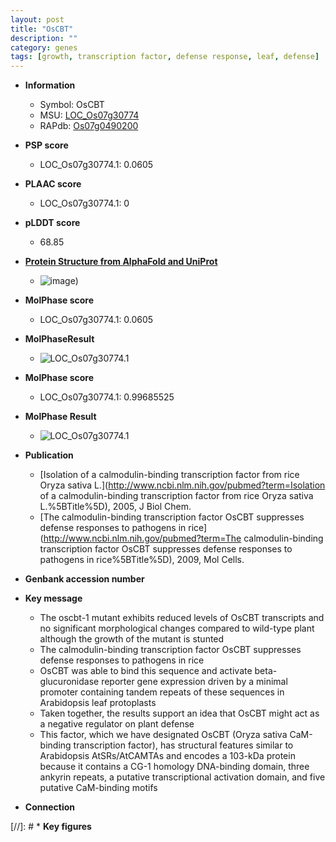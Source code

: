 ```yaml
---
layout: post
title: "OsCBT"
description: ""
category: genes
tags: [growth, transcription factor, defense response, leaf, defense]
---
```


* **Information**  
    + Symbol: OsCBT  
    + MSU: [LOC_Os07g30774](http://rice.plantbiology.msu.edu/cgi-bin/ORF_infopage.cgi?orf=LOC_Os07g30774)  
    + RAPdb: [Os07g0490200](http://rapdb.dna.affrc.go.jp/viewer/gbrowse_details/irgsp1?name=Os07g0490200)  

* **PSP score**  
    + LOC_Os07g30774.1: 0.0605 

* **PLAAC score**  
    + LOC_Os07g30774.1: 0 

* **pLDDT score**
    + 68.85

* **[Protein Structure from AlphaFold and UniProt](https://www.uniprot.org/uniprotkb/Q7XHR2/entry#structure)**
    + ![image](https://ricepsp.github.io/images/Q7/AF-Q7XHR2-F1.png))

* **MolPhase score**
    + LOC_Os07g30774.1: 0.0605

* **MolPhaseResult**
    + ![LOC_Os07g30774.1](https://ricepsp.github.io/pictures/LOC_Os07g/LOC_Os07g30774.1.png)

* **MolPhase score**
    + LOC_Os07g30774.1: 0.99685525

* **MolPhase Result**
    + ![LOC_Os07g30774.1](https://304243504.github.io/Pictures/LOC_Os07g/LOC_Os07g30774.1.png)

* **Publication**  
    + [Isolation of a calmodulin-binding transcription factor from rice Oryza sativa L.](http://www.ncbi.nlm.nih.gov/pubmed?term=Isolation of a calmodulin-binding transcription factor from rice Oryza sativa L.%5BTitle%5D), 2005, J Biol Chem.
    + [The calmodulin-binding transcription factor OsCBT suppresses defense responses to pathogens in rice](http://www.ncbi.nlm.nih.gov/pubmed?term=The calmodulin-binding transcription factor OsCBT suppresses defense responses to pathogens in rice%5BTitle%5D), 2009, Mol Cells.

* **Genbank accession number**  

* **Key message**  
    + The oscbt-1 mutant exhibits reduced levels of OsCBT transcripts and no significant morphological changes compared to wild-type plant although the growth of the mutant is stunted
    + The calmodulin-binding transcription factor OsCBT suppresses defense responses to pathogens in rice
    + OsCBT was able to bind this sequence and activate beta-glucuronidase reporter gene expression driven by a minimal promoter containing tandem repeats of these sequences in Arabidopsis leaf protoplasts
    + Taken together, the results support an idea that OsCBT might act as a negative regulator on plant defense
    + This factor, which we have designated OsCBT (Oryza sativa CaM-binding transcription factor), has structural features similar to Arabidopsis AtSRs/AtCAMTAs and encodes a 103-kDa protein because it contains a CG-1 homology DNA-binding domain, three ankyrin repeats, a putative transcriptional activation domain, and five putative CaM-binding motifs

* **Connection**  

[//]: # * **Key figures**  



